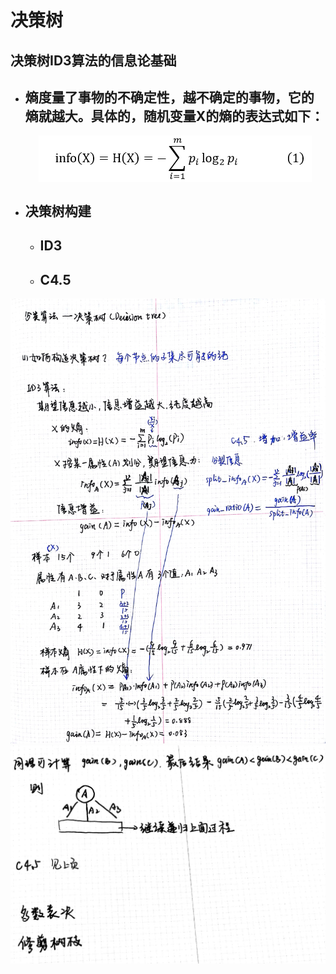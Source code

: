 #   决策树

##  决策树ID3算法的信息论基础

-   ## 熵度量了事物的不确定性，越不确定的事物，它的熵就越大。具体的，随机变量X的熵的表达式如下：

    <img style="margin-left:auto;margin-right:auto;display:block;"  src="gs/dicisiontree/1.png">

-  ## 决策树构建

   -   ## ID3
   -   ## C4.5

<img src="img/dicissiontree3.jpg">
<img src="img/dicissiontree4.jpg">